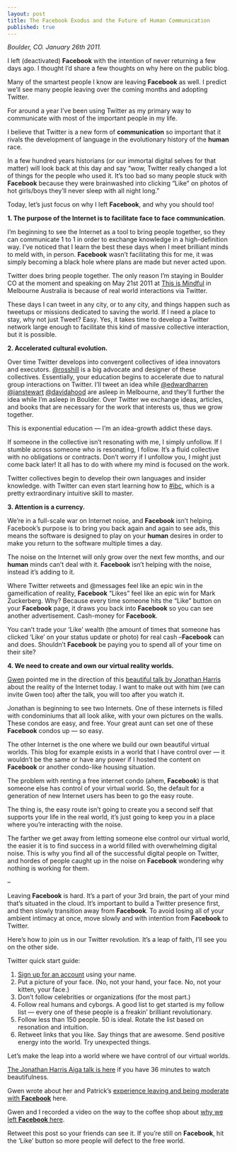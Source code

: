 ```yaml
---
layout: post
title: The Facebook Exodus and the Future of Human Communication
published: true
---
```


<p><em>Boulder, CO. January 26th 2011. </em></p>
<p>I left (deactivated) <strong>Facebook</strong> with the intention of never returning a few days ago. I thought I’d share a few thoughts on why here on the public blog.</p>
<p>Many of the smartest people I know are leaving <strong>Facebook</strong> as well. I predict we’ll see many people leaving over the coming months and adopting Twitter.</p>
<p>For around a year I’ve been using Twitter as my primary way to communicate with most of the important people in my life.</p>
<p>I believe that Twitter is a new form of <strong>communication</strong> so important that it rivals the development of language in the evolutionary history of the <strong>human</strong> race.</p>
<p>In a few hundred years historians (or our immortal digital selves for  that matter) will look back at this day and say “wow, Twitter really  changed a lot of things for the people who used it. It’s too bad so many  people stuck with <strong>Facebook</strong> because they were brainwashed into clicking “Like” on photos of hot girls/boys they’ll never sleep with all night long.”</p>
<p>Today, let’s just focus on why I left <strong>Facebook</strong>, and why you should too!</p>
<p><strong>1. The purpose of the Internet is to facilitate face to face <strong>communication</strong></strong>.</p>
<p>I’m beginning to see the Internet as a tool to bring people together,  so they can communicate 1 to 1 in order to exchange knowledge in a  high-definition way. I’ve noticed that I learn the best these days when I  meet brilliant minds to meld with, in person. <strong>Facebook</strong> wasn’t facilitating this for me, it was simply becoming a black hole where plans are made but never acted upon.</p>
<p>Twitter does bring people together. The only reason I’m staying in Boulder CO at the moment and speaking on May 21st 2011 at <a href="http://thisismindful.com/">This is Mindful</a> in Melbourne Australia is because of real world interactions via Twitter.</p>
<p>These days I can tweet in any city, or to any city, and things happen  such as tweetups or missions dedicated to saving the world. If I need a  place to stay, why not just Tweet? Easy. Yes, it takes time to develop a  Twitter network large enough to facilitate this kind of massive  collective interaction, but it is possible.</p>
<p><strong>2. Accelerated cultural evolution.</strong></p>
<p>Over time Twitter develops into convergent collectives of idea innovators and executors. <a href="http://twitter.com/rosshill">@rosshill</a> is a big advocate and designer of these collectives. Essentially, your  education begins to accelerate due to natural group interactions on  Twitter. I’ll tweet an idea while <a href="http://www.twitter.com/edwardharren">@edwardharren</a> <a href="http://www.twitter.com/janstewart">@janstewart</a> <a href="http://twitter.com/davidahood">@davidahood</a> are asleep in Melbourne, and they’ll further the idea while I’m asleep  in Boulder. Over Twitter we exchange ideas, articles, and books that are  necessary for the work that interests us, thus we grow together.</p>
<p>This is exponential education — I’m an idea-growth addict these days.</p>
<p>If someone in the collective isn’t resonating with me, I simply  unfollow. If I stumble across someone who is resonating, I follow. It’s a  fluid collective with no obligations or contracts. Don’t worry if I  unfollow you, I might just come back later! It all has to do with where  my mind is focused on the work.</p>
<p>Twitter collectives begin to develop their own languages and insider knowledge. with Twitter can even start learning how to <a href="http://janstewart.com.au/ibc">#ibc</a>, which is a pretty extraordinary intuitive skill to master.</p>
<p><strong>3. Attention is a currency.</strong></p>
<p>We’re in a full-scale war on Internet noise, and <strong>Facebook</strong> isn’t helping. Facebook’s purpose is to bring you back again and again  to see ads, this means the software is designed to play on your <strong>human</strong> desires in order to make you return to the software multiple times a day.</p>
<p>The noise on the Internet will only grow over the next few months, and our <strong>human</strong> minds can’t deal with it. <strong>Facebook</strong> isn’t helping with the noise, instead it’s adding to it.</p>
<p>Where Twitter retweets and @messages feel like an epic win in the gameification of reality, <strong>Facebook</strong> “Likes” feel like an epic win for Mark Zuckerberg. Why? Because every time someone hits the “Like” button on your <strong>Facebook</strong> page, it draws you back into <strong>Facebook</strong> so you can see another advertisement. Cash-money for <strong>Facebook</strong>.</p>
<p>You can’t trade your ‘Like’ wealth (the amount of times that someone  has clicked ‘Like’ on your status update or photo) for real cash –<strong>Facebook</strong> can and does. Shouldn’t <strong>Facebook</strong> be paying you to spend all of your time on their site?</p>
<p><strong>4. We need to create and own our virtual reality worlds.</strong></p>
<p><a href="http://www.gwenbell.com/">Gwen</a> pointed me in the direction of this <a href="http://www.aiga.org/content.cfm/video-gain-2010-harris">beautiful talk by Jonathan Harris</a> about the reality of the Internet today. I want to make out with him  (we can invite Gwen too) after the talk, you will too after you watch  it.</p>
<p>Jonathan is beginning to see two Internets. One of these internets is  filled with condominiums that all look alike, with your own pictures on  the walls. These condos are easy, and free. Your great aunt can set one  of these <strong>Facebook</strong> condos up — so easy.</p>
<p>The other Internet is the one where we build our own beautiful  virtual worlds. This blog for example exists in a world that I have  control over — it wouldn’t be the same or have any power if I hosted the  content on <strong>Facebook</strong> or another condo-like housing situation.</p>
<p>The problem with renting a free internet condo (ahem, <strong>Facebook</strong>)  is that someone else has control of your virtual world. So, the default  for a generation of new Internet users has been to go the easy route.</p>
<p>The thing is, the easy route isn’t going to create you a second self  that supports your life in the real world, it’s just going to keep you  in a place where you’re interacting with the noise.</p>
<p>The farther we get away from letting someone else control our virtual  world, the easier it is to find success in a world filled with  overwhelming digital noise. This is why you find all of the successful  digital people on Twitter, and hordes of people caught up in the noise  on <strong>Facebook</strong> wondering why nothing is working for them.</p>
<p>–</p>
<p>Leaving <strong>Facebook</strong> is hard. It’s a part of your 3rd brain, the part of your mind that’s  situated in the cloud. It’s important to build a Twitter presence first,  and then slowly transition away from <strong>Facebook</strong>. To avoid losing all of your ambient intimacy at once, move slowly and with intention from <strong>Facebook</strong> to Twitter.</p>
<p>Here’s how to join us in our Twitter revolution. It’s a leap of faith, I’ll see you on the other side.</p>
<p>Twitter quick start guide:</p>
<ol>
<li><a href="https://twitter.com/signup">Sign up for an account</a> using your name.</li>
<li>Put a picture of your face. (No, not your hand, your face. No, not your kitten, your face.)</li>
<li>Don’t follow celebrities or organizations (for the most part.)</li>
<li>Follow real humans and cyborgs. A good list to get started is my follow list — every one of these people is a freakin’ brilliant revolutionary.</li>
<li>Follow less than 150 people. 50 is ideal. Rotate the list based on resonation and intuition.</li>
<li>Retweet links that you like. Say things that are awesome. Send positive energy into the world. Try unexpected things.</li>
</ol>
<p>Let’s make the leap into a world where we have control of our virtual worlds.</p>
<p><a href="http://www.aiga.org/content.cfm/video-gain-2010-harris">The Jonathan Harris Aiga talk is here</a> if you have 36 minutes to watch beautifulness.</p>
<p>Gwen wrote about her and Patrick’s <a href="http://www.gwenbell.com/blog/2011/1/25/defanging-facebook.html">experience leaving and being moderate with <strong>Facebook</strong></a> here.</p>
<p>Gwen and I recorded a video on the way to the coffee shop about <a href="http://youtu.be/pXl1nXxHdWg">why we left <strong>Facebook</strong> here</a>.</p>
<p>Retweet this post so your friends can see it. If you’re still on <strong>Facebook</strong>, hit the ‘Like’ button so more people will defect to the free world.